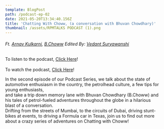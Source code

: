 ```yaml
---
template: BlogPost
path: /podcast-ep-02
date: 2021-05-20T13:34:40.156Z
title: 'Chatting With Choww, (a conversation with Bhuvan Chowdhary)'
thumbnail: /assets/RPMTALKS PODCAST (1).png
---
```

###### Ft. [Arnav Kulkarni](https://www.instagram.com/scarecrow_9595/), [B.Choww](https://www.instagram.com/b.choww/) Edited By: [Vedant Suryawanshi](https://www.instagram.com/thevedantsuryawanshi/)

To listen to the podcast, [Click Here](https://anchor.fm/rpmtalks/episodes/02--Bhuvan-Chowdhary-aka-b-chow--First-bike--Drift-School--F1-Car--and-much-more-e10kuo4)!\
\
To watch the podcast, [Click Here](https://youtu.be/dK6D8zFySrM)!

In the second episode of our Podcast Series, we talk about the state of automotive enthusiasm in the country, the petrolhead culture, a few tips for young enthusiasts,\
and take a trip down memory lane with Bhuvan Chowdhary (B.Choww) and his tales of petrol-fueled adventures throughout the globe in a hilarious blast of a conversation.\
Drifting from the streets of Mumbai, to the circuits of Dubai, driving stunt-bikes at events, to driving a Formula car in Texas, join us to find out more about a crazy series of adventures on Chatting with Choww!
